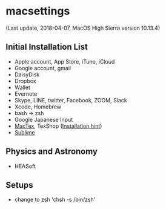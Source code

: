 # macsettings

(Last update, 2018-04-07, MacOS High Sierra version 10.13.4)

## Initial Installation List
- Apple account, App Store, iTune, iCloud
- Google account, gmail
- DaisyDisk 
- Dropbox
- Wallet 
- Evernote 
- Skype, LINE, twitter, Facebook, ZOOM, Slack
- Xcode, Homebrew
- bash -> zsh 
- Google Japanese Input 
- [MacTex](http://tug.org/mactex/mactex-download.html), TexShop ([Installation hint](http://osksn2.hep.sci.osaka-u.ac.jp/~taku/osx/install_ptex.html))
- [Sublime](https://www.sublimetext.com)

## Physics and Astronomy
- HEASoft 

## Setups
- change to zsh 'chsh -s /bin/zsh' 

